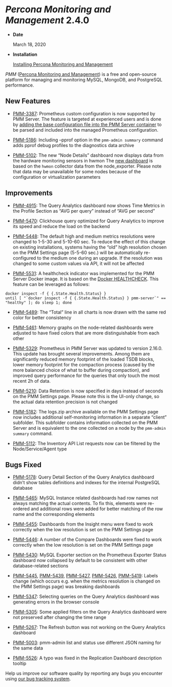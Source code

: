 # *Percona Monitoring and Management* 2.4.0


* **Date**

    March 18, 2020



* **Installation**

    [Installing Percona Monitoring and Management](https://www.percona.com/doc/percona-monitoring-and-management/2.x/install/index-server.html)


*PMM* ([Percona Monitoring and Management](https://www.percona.com/doc/percona-monitoring-and-management/index.html))
is a free and open-source platform for managing and monitoring MySQL, MongoDB, and PostgreSQL
performance.

## New Features


* [PMM-3387](https://jira.percona.com/browse/PMM-3387): Prometheus custom configuration is now supported by PMM Server. The feature is targeted at experienced users and is done by [adding the base configuration file into the PMM Server container](https://www.percona.com/doc/percona-monitoring-and-management/2.x/faq.html#how-to-use-a-custom-prometheus-configuration-file-inside-of-a-pmm-server) to be parsed and included into the managed Prometheus configuration.


* [PMM-5186](https://jira.percona.com/browse/PMM-5186): Including –pprof option in the `pmm-admin summary` command adds pprof debug profiles to the diagnostics data archive


* [PMM-5102](https://jira.percona.com/browse/PMM-5102): The new “Node Details” dashboard now displays data from the hardware monitoring sensors in hwmon The [new dashboard](https://www.percona.com/doc/percona-monitoring-and-management/2.x/dashboards/dashboard-node-temperature-details.rst) is based on the `hwmon` collector data from the node_exporter. Please note that data may be unavailable for some nodes because of the configuration or virtualization parameters

## Improvements


* [PMM-4915](https://jira.percona.com/browse/PMM-4915): The Query Analytics dashboard now shows Time Metrics in the Profile Section as “AVG per query” instead of “AVG per second”


* [PMM-5470](https://jira.percona.com/browse/PMM-5470): Clickhouse query optimized for Query Analytics to improve its speed and reduce the load on the backend


* [PMM-5448](https://jira.percona.com/browse/PMM-5448): The default high and medium metrics resolutions were changed to 1-5-30 and 5-10-60 sec. To reduce the effect of this change on existing installations, systems having the “old” high resolution chosen on the PMM Settings page (5-5-60 sec.) will be automatically re-configured to the medium one during an upgrade. If the resolution was changed to some custom values via API, it will not be affected


* [PMM-5531](https://jira.percona.com/browse/PMM-5531): A healthcheck indicator was implemented for the PMM Server Docker image. It is based on the [Docker HEALTHCHECK](https://docs.docker.com/engine/reference/builder/#healthcheck). This feature can be leveraged as follows:

```
docker inspect -f { {.State.Health.Status} }
until [ "`docker inspect -f { {.State.Health.Status} } pmm-server`" == "healthy" ]; do sleep 1; done
```


* [PMM-5489](https://jira.percona.com/browse/PMM-5489): The “Total” line in all charts is now drawn with the same red color for better consistency


* [PMM-5461](https://jira.percona.com/browse/PMM-5461): Memory graphs on the node-related dashboards were adjusted to have fixed colors that are more distinguishable from each other


* [PMM-5329](https://jira.percona.com/browse/PMM-5329): Prometheus in PMM Server was updated to version 2.16.0. This update has brought several improvements. Among them are significantly reduced memory footprint of the loaded TSDB blocks, lower memory footprint for the compaction process (caused by the more balanced choice of what to buffer during compaction), and improved query performance for the queries that only touch the most recent 2h of data.


* [PMM-5210](https://jira.percona.com/browse/PMM-5210): Data Retention is now specified in days instead of seconds on the PMM Settings page. Please note this is the UI-only change, so the actual data retention precision is not changed


* [PMM-5182](https://jira.percona.com/browse/PMM-5182): The logs.zip archive available on the PMM Settings page now includes additional self-monitoring information in a separate “client” subfolder. This subfolder contains information collected on the PMM Server and is equivalent to the one collected on a node by the `pmm-admin summary` command.


* [PMM-5112](https://jira.percona.com/browse/PMM-5112): The Inventory API List requests now can be filtered by the Node/Service/Agent type

## Bugs Fixed


* [PMM-5178](https://jira.percona.com/browse/PMM-5178): Query Detail Section of the Query Analytics dashboard didn’t show tables definitions and indexes for the internal PostgreSQL database


* [PMM-5465](https://jira.percona.com/browse/PMM-5465): MySQL Instance related dashboards had row names not always matching the actual contents. To fix this, elements were re-ordered and additional rows were added for better matching of the row name and the corresponding elements


* [PMM-5455](https://jira.percona.com/browse/PMM-5455): Dashboards from the Insight menu were fixed to work correctly when the low resolution is set on the PMM Settings page


* [PMM-5446](https://jira.percona.com/browse/PMM-5446): A number of the Compare Dashboards were fixed to work correctly when the low resolution is set on the PMM Settings page


* [PMM-5430](https://jira.percona.com/browse/PMM-5430): MySQL Exporter section on the Prometheus Exporter Status dashboard now collapsed by default to be consistent with other database-related sections


* [PMM-5445](https://jira.percona.com/browse/PMM-5445), [PMM-5439](https://jira.percona.com/browse/PMM-5439), [PMM-5427](https://jira.percona.com/browse/PMM-5427), [PMM-5426](https://jira.percona.com/browse/PMM-5426), [PMM-5419](https://jira.percona.com/browse/PMM-5419): Labels change (which occurs e.g. when the metrics resolution is changed on the PMM Settings page) was breaking dashboards


* [PMM-5347](https://jira.percona.com/browse/PMM-5347): Selecting queries on the Query Analytics dashboard was generating errors in the browser console


* [PMM-5305](https://jira.percona.com/browse/PMM-5305): Some applied filters on the Query Analytics dashboard were not preserved after changing the time range


* [PMM-5267](https://jira.percona.com/browse/PMM-5267): The Refresh button was not working on the Query Analytics dashboard


* [PMM-5003](https://jira.percona.com/browse/PMM-5003): pmm-admin list and status use different JSON naming for the same data


* [PMM-5526](https://jira.percona.com/browse/PMM-5526): A typo was fixed in the Replication Dashboard description tooltip

Help us improve our software quality by reporting any bugs you encounter using [our bug tracking system](https://jira.percona.com/secure/Dashboard.jspa).
